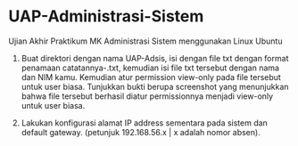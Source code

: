 # UAP-Administrasi-Sistem
Ujian Akhir Praktikum MK Administrasi Sistem menggunakan Linux Ubuntu

1. Buat direktori dengan nama UAP-Adsis, isi dengan file txt dengan format penamaan catatannya-<nama kamu>.txt, kemudian isi file txt tersebut dengan nama dan NIM kamu. Kemudian atur permission view-only pada file tersebut untuk user biasa. 
Tunjukkan bukti berupa screenshot yang menunjukkan bahwa file tersebut berhasil diatur permissionnya menjadi view-only untuk user biasa.

2. Lakukan konfigurasi alamat IP address sementara pada sistem dan default gateway. (petunjuk 192.168.56.x | x adalah nomor absen).
